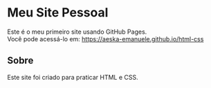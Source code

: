 # Meu Site Pessoal

Este é o meu primeiro site usando GitHub Pages.  
Você pode acessá-lo em: https://aeska-emanuele.github.io/html-css

## Sobre

Este site foi criado para praticar HTML e CSS.



